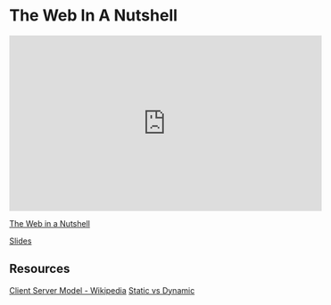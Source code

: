 # The Web In A Nutshell

<iframe width="560" height="315" src="https://www.youtube.com/embed/7AS96jRnquI?rel=0&modestbranding=1" frameborder="0" allowfullscreen></iframe><p><a href="https://www.youtube.com/watch?v=7AS96jRnquI">The Web in a Nutshell</a></p>

[Slides](https://docs.google.com/presentation/d/1m6SPR13MdfF7YRhfx7HtvkOmFnrRyVQOEFgWhI8Bc0I/edit?usp=sharing)

## Resources

[Client Server Model - Wikipedia](https://en.wikipedia.org/wiki/Client%E2%80%93server_model)
[Static vs Dynamic](https://noahveltman.com/static-dynamic/)
